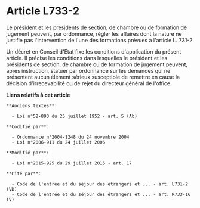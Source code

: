 # Article L733-2

Le président et les présidents de section, de chambre ou de formation de jugement peuvent, par ordonnance, régler les
affaires dont la nature ne justifie pas l'intervention de l'une des formations prévues à l'article L. 731-2. 

Un décret en Conseil d'Etat fixe les conditions d'application du présent article. Il précise les conditions dans lesquelles
le président et les présidents de section, de chambre ou de formation de jugement peuvent, après instruction, statuer par
ordonnance sur les demandes qui ne présentent aucun élément sérieux susceptible de remettre en cause la décision
d'irrecevabilité ou de rejet du directeur général de l'office.

**Liens relatifs à cet article**

	**Anciens textes**:

	  - Loi n°52-893 du 25 juillet 1952 - art. 5 (Ab)

	**Codifié par**:

	  - Ordonnance n°2004-1248 du 24 novembre 2004
	  - Loi n°2006-911 du 24 juillet 2006

	**Modifié par**:

	  - Loi n°2015-925 du 29 juillet 2015 - art. 17

	**Cité par**:

	  - Code de l'entrée et du séjour des étrangers et ... - art. L731-2 (VD)
	  - Code de l'entrée et du séjour des étrangers et ... - art. R733-16 (V)
